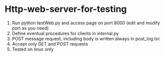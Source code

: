 # Http-web-server-for-testing

1. Run python testWeb.py and access page on port 8000 (edit and modify port as you need)
2. Define eventual procedures for clients in internal.py
3. POST message request, including body is written always in post_log.txt
4. Accept only GET and POST requests
5. Tested on linux only
